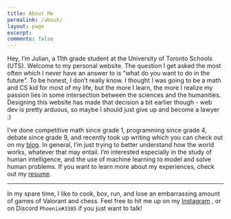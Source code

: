 ```yaml
---
title: About Me
permalink: /about/
layout: page
excerpt: 
comments: false
---
```


Hey, I’m Julian, a 11th grade student at the University of Toronto Schools (UTS). Welcome to my personal website.
The question I get asked the most often which I never have an answer to is “what do you want to do in the future”.  To be honest, I don’t really know. I thought I was going to be a math and CS kid for most of my life, but the more I learn, the more I realize my passion lies in some intersection between the sciences and the humanities. Designing this website has made that decision a bit earlier though - web dev is pretty arduous, so maybe I should just give up and become a lawyer :)

I’ve done competitive math since grade 1, programming since grade 4, debate since grade 9, and recently took up writing which you can check out on my [blog](https://zhaju.github.io/archive/). In general, I’m just trying to better understand how the world works, whatever that may entail. I’m interested especially in the study of human intelligence, and the use of machine learning to model and solve human problems. If you want to learn more about my experiences, check out my [resume]().

<hr>

In my spare time, I like to cook, box, run, and lose an embarrassing amount of games of Valorant and chess. Feel free to hit me up on my [Instagram](https://www.instagram.com/julianzhang_/) , or on Discord ``Phoenix#3305`` if you just want to talk!
